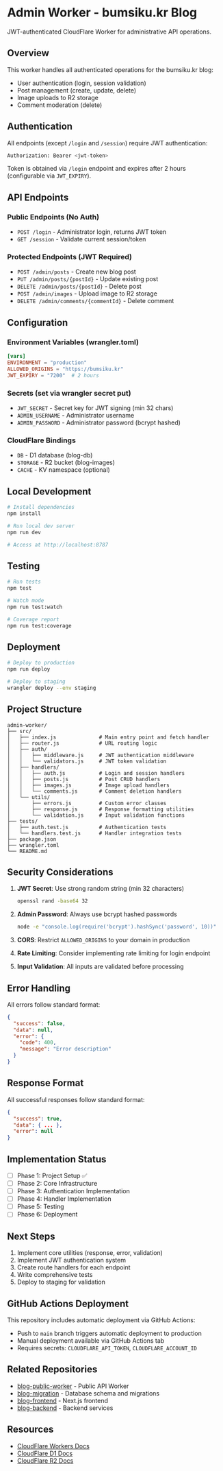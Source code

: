 # Admin Worker - bumsiku.kr Blog

JWT-authenticated CloudFlare Worker for administrative API operations.

## Overview

This worker handles all authenticated operations for the bumsiku.kr blog:
- User authentication (login, session validation)
- Post management (create, update, delete)
- Image uploads to R2 storage
- Comment moderation (delete)

## Authentication

All endpoints (except `/login` and `/session`) require JWT authentication:

```bash
Authorization: Bearer <jwt-token>
```

Token is obtained via `/login` endpoint and expires after 2 hours (configurable via `JWT_EXPIRY`).

## API Endpoints

### Public Endpoints (No Auth)
- `POST /login` - Administrator login, returns JWT token
- `GET /session` - Validate current session/token

### Protected Endpoints (JWT Required)
- `POST /admin/posts` - Create new blog post
- `PUT /admin/posts/{postId}` - Update existing post
- `DELETE /admin/posts/{postId}` - Delete post
- `POST /admin/images` - Upload image to R2 storage
- `DELETE /admin/comments/{commentId}` - Delete comment

## Configuration

### Environment Variables (wrangler.toml)
```toml
[vars]
ENVIRONMENT = "production"
ALLOWED_ORIGINS = "https://bumsiku.kr"
JWT_EXPIRY = "7200"  # 2 hours
```

### Secrets (set via wrangler secret put)
- `JWT_SECRET` - Secret key for JWT signing (min 32 chars)
- `ADMIN_USERNAME` - Administrator username
- `ADMIN_PASSWORD` - Administrator password (bcrypt hashed)

### CloudFlare Bindings
- `DB` - D1 database (blog-db)
- `STORAGE` - R2 bucket (blog-images)
- `CACHE` - KV namespace (optional)

## Local Development

```bash
# Install dependencies
npm install

# Run local dev server
npm run dev

# Access at http://localhost:8787
```

## Testing

```bash
# Run tests
npm test

# Watch mode
npm run test:watch

# Coverage report
npm run test:coverage
```

## Deployment

```bash
# Deploy to production
npm run deploy

# Deploy to staging
wrangler deploy --env staging
```

## Project Structure

```
admin-worker/
├── src/
│   ├── index.js              # Main entry point and fetch handler
│   ├── router.js             # URL routing logic
│   ├── auth/
│   │   ├── middleware.js     # JWT authentication middleware
│   │   └── validators.js     # JWT token validation
│   ├── handlers/
│   │   ├── auth.js           # Login and session handlers
│   │   ├── posts.js          # Post CRUD handlers
│   │   ├── images.js         # Image upload handlers
│   │   └── comments.js       # Comment deletion handlers
│   └── utils/
│       ├── errors.js         # Custom error classes
│       ├── response.js       # Response formatting utilities
│       └── validation.js     # Input validation functions
├── tests/
│   ├── auth.test.js          # Authentication tests
│   └── handlers.test.js      # Handler integration tests
├── package.json
├── wrangler.toml
└── README.md
```

## Security Considerations

1. **JWT Secret**: Use strong random string (min 32 characters)
   ```bash
   openssl rand -base64 32
   ```

2. **Admin Password**: Always use bcrypt hashed passwords
   ```bash
   node -e "console.log(require('bcrypt').hashSync('password', 10))"
   ```

3. **CORS**: Restrict `ALLOWED_ORIGINS` to your domain in production

4. **Rate Limiting**: Consider implementing rate limiting for login endpoint

5. **Input Validation**: All inputs are validated before processing

## Error Handling

All errors follow standard format:

```json
{
  "success": false,
  "data": null,
  "error": {
    "code": 400,
    "message": "Error description"
  }
}
```

## Response Format

All successful responses follow standard format:

```json
{
  "success": true,
  "data": { ... },
  "error": null
}
```

## Implementation Status

- [ ] Phase 1: Project Setup ✅
- [ ] Phase 2: Core Infrastructure
- [ ] Phase 3: Authentication Implementation
- [ ] Phase 4: Handler Implementation
- [ ] Phase 5: Testing
- [ ] Phase 6: Deployment

## Next Steps

1. Implement core utilities (response, error, validation)
2. Implement JWT authentication system
3. Create route handlers for each endpoint
4. Write comprehensive tests
5. Deploy to staging for validation

## GitHub Actions Deployment

This repository includes automatic deployment via GitHub Actions:

- Push to `main` branch triggers automatic deployment to production
- Manual deployment available via GitHub Actions tab
- Requires secrets: `CLOUDFLARE_API_TOKEN`, `CLOUDFLARE_ACCOUNT_ID`

## Related Repositories

- [blog-public-worker](../blog-public-worker) - Public API Worker
- [blog-migration](../blog-migration) - Database schema and migrations
- [blog-frontend](../blog-frontend) - Next.js frontend
- [blog-backend](../blog-backend) - Backend services

## Resources

- [CloudFlare Workers Docs](https://developers.cloudflare.com/workers/)
- [CloudFlare D1 Docs](https://developers.cloudflare.com/d1/)
- [CloudFlare R2 Docs](https://developers.cloudflare.com/r2/)
